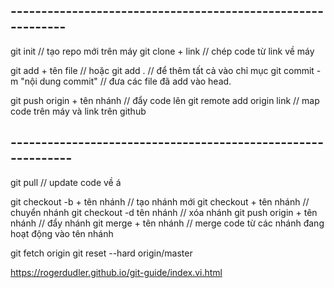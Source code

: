 ## ------------------------------------------------------------

git init // tạo repo mới trên máy
git clone + link // chép code từ link về máy

git add + tên file // hoặc
git add . // để thêm tất cả vào chỉ mục
git commit -m "nội dung commit" // đưa các file đã add vào head.

git push origin + tên nhánh // đẩy code lên
git remote add origin link // map code trên máy và link trên github

## -------------------------------------------------------------

git pull // update code về á

git checkout -b + tên nhánh // tạo nhánh mới
git checkout + tên nhánh // chuyển nhánh
git checkout -d tên nhánh // xóa nhánh
git push origin + tên nhánh // đẩy nhánh
git merge + tên nhánh // merge code từ các nhánh đang hoạt động vào tên nhánh

git fetch origin
git reset --hard origin/master

https://rogerdudler.github.io/git-guide/index.vi.html
